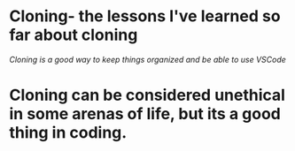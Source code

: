 # Cloning- the lessons I've learned so far about cloning

*Cloning is a good way to keep things organized and be able to use VSCode*


# Cloning can be considered unethical in some arenas of life, but its a good thing in coding. 
